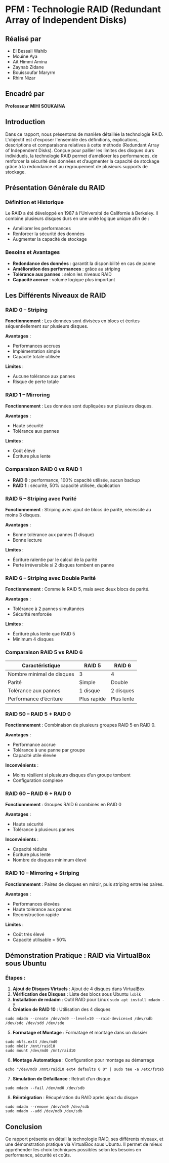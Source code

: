 # PFM : Technologie RAID (Redundant Array of Independent Disks)

## Réalisé par
- El Bessali Wahib
- Mouine Aya
- Ait Himmi Amina
- Zaynab Zidane
- Bouissoufar Maryrm
- Rhim Nizar

## Encadré par
**Professeur MIHI SOUKAINA**

## Introduction
Dans ce rapport, nous présentons de manière détaillée la technologie RAID. L'objectif est d'exposer l'ensemble des définitions, explications, descriptions et comparaisons relatives à cette méthode (Redundant Array of Independent Disks). Conçue pour pallier les limites des disques durs individuels, la technologie RAID permet d’améliorer les performances, de renforcer la sécurité des données et d’augmenter la capacité de stockage grâce à la redondance et au regroupement de plusieurs supports de stockage.

## Présentation Générale du RAID
### Définition et Historique
Le RAID a été développé en 1987 à l’Université de Californie à Berkeley. Il combine plusieurs disques durs en une unité logique unique afin de :
- Améliorer les performances
- Renforcer la sécurité des données
- Augmenter la capacité de stockage

### Besoins et Avantages
- **Redondance des données** : garantit la disponibilité en cas de panne
- **Amélioration des performances** : grâce au striping
- **Tolérance aux pannes** : selon les niveaux RAID
- **Capacité accrue** : volume logique plus important

## Les Différents Niveaux de RAID

### RAID 0 – Striping
**Fonctionnement** : Les données sont divisées en blocs et écrites séquentiellement sur plusieurs disques.

**Avantages** :
- Performances accrues
- Implémentation simple
- Capacité totale utilisée

**Limites** :
- Aucune tolérance aux pannes
- Risque de perte totale

### RAID 1 – Mirroring
**Fonctionnement** : Les données sont dupliquées sur plusieurs disques.

**Avantages** :
- Haute sécurité
- Tolérance aux pannes

**Limites** :
- Coût élevé
- Écriture plus lente

### Comparaison RAID 0 vs RAID 1
- **RAID 0** : performance, 100% capacité utilisée, aucun backup
- **RAID 1** : sécurité, 50% capacité utilisée, duplication

### RAID 5 – Striping avec Parité
**Fonctionnement** : Striping avec ajout de blocs de parité, nécessite au moins 3 disques.

**Avantages** :
- Bonne tolérance aux pannes (1 disque)
- Bonne lecture

**Limites** :
- Écriture ralentie par le calcul de la parité
- Perte irréversible si 2 disques tombent en panne

### RAID 6 – Striping avec Double Parité
**Fonctionnement** : Comme le RAID 5, mais avec deux blocs de parité.

**Avantages** :
- Tolérance à 2 pannes simultanées
- Sécurité renforcée

**Limites** :
- Écriture plus lente que RAID 5
- Minimum 4 disques

### Comparaison RAID 5 vs RAID 6
| Caractéristique         | RAID 5 | RAID 6 |
|--------------------------|--------|--------|
| Nombre minimal de disques | 3      | 4      |
| Parité                  | Simple | Double |
| Tolérance aux pannes     | 1 disque | 2 disques |
| Performance d’écriture   | Plus rapide | Plus lente |

### RAID 50 – RAID 5 + RAID 0
**Fonctionnement** : Combinaison de plusieurs groupes RAID 5 en RAID 0.

**Avantages** :
- Performance accrue
- Tolérance à une panne par groupe
- Capacité utile élevée

**Inconvénients** :
- Moins résilient si plusieurs disques d’un groupe tombent
- Configuration complexe

### RAID 60 – RAID 6 + RAID 0
**Fonctionnement** : Groupes RAID 6 combinés en RAID 0

**Avantages** :
- Haute sécurité
- Tolérance à plusieurs pannes

**Inconvénients** :
- Capacité réduite
- Écriture plus lente
- Nombre de disques minimum élevé

### RAID 10 – Mirroring + Striping
**Fonctionnement** : Paires de disques en miroir, puis striping entre les paires.

**Avantages** :
- Performances élevées
- Haute tolérance aux pannes
- Reconstruction rapide

**Limites** :
- Coût très élevé
- Capacité utilisable = 50%

## Démonstration Pratique : RAID via VirtualBox sous Ubuntu
### Étapes :
1. **Ajout de Disques Virtuels** : Ajout de 4 disques dans VirtualBox 
2. **Vérification des Disques** : Liste des blocs sous Ubuntu
``` lsblk ```
3. **Installation de mdadm** : Outil RAID pour Linux
``` sudo apt install mdadm -y ```
4. **Création de RAID 10** : Utilisation des 4 disques
```
sudo mdadm --create /dev/md0 --level=10 --raid-devices=4 /dev/sdb /dev/sdc /dev/sdd /dev/sde
```
5. **Formatage et Montage** : Formatage et montage dans un dossier
```
sudo mkfs.ext4 /dev/md0
sudo mkdir /mnt/raid10
sudo mount /dev/md0 /mnt/raid10
```
6. **Montage Automatique** : Configuration pour montage au démarrage
```
echo "/dev/md0 /mnt/raid10 ext4 defaults 0 0" | sudo tee -a /etc/fstab
```
7. **Simulation de Défaillance** : Retrait d’un disque
```
sudo mdadm --fail /dev/md0 /dev/sdb
```
8. **Réintégration** : Récupération du RAID après ajout du disque
```
sudo mdadm --remove /dev/md0 /dev/sdb
sudo mdadm --add /dev/md0 /dev/sdb
```

## Conclusion
Ce rapport présente en détail la technologie RAID, ses différents niveaux, et une démonstration pratique via VirtualBox sous Ubuntu. Il permet de mieux appréhender les choix techniques possibles selon les besoins en performance, sécurité et coûts.

